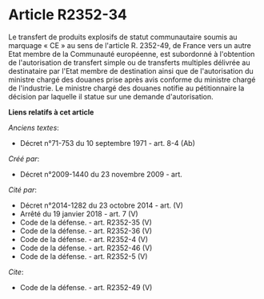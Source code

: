 # Article R2352-34

Le transfert de produits explosifs de statut communautaire soumis au marquage « CE » au sens de l'article R. 2352-49, de
France vers un autre Etat membre de la Communauté européenne, est subordonné à l'obtention de l'autorisation de transfert
simple ou de transferts multiples délivrée au destinataire par l'Etat membre de destination ainsi que de l'autorisation du
ministre chargé des douanes prise après avis conforme du ministre chargé de l'industrie. Le ministre chargé des douanes
notifie au pétitionnaire la décision par laquelle il statue sur une demande d'autorisation.

**Liens relatifs à cet article**

_Anciens textes_:

  - Décret n°71-753 du 10 septembre 1971 - art. 8-4 (Ab)

_Créé par_:

  - Décret n°2009-1440 du 23 novembre 2009 - art.

_Cité par_:

  - Décret n°2014-1282 du 23 octobre 2014 - art. (V)
  - Arrêté du 19 janvier 2018 - art. 7 (V)
  - Code de la défense. - art. R2352-35 (V)
  - Code de la défense. - art. R2352-36 (V)
  - Code de la défense. - art. R2352-4 (V)
  - Code de la défense. - art. R2352-46 (V)
  - Code de la défense. - art. R2352-5 (V)

_Cite_:

  - Code de la défense. - art. R2352-49 (V)
